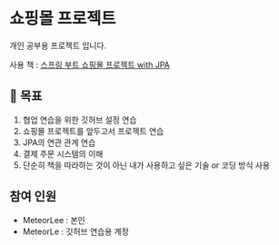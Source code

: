 # 쇼핑몰 프로젝트

개인 공부용 프로젝트 입니다.

사용 책 : [스프링 부트 쇼핑몰 프로젝트 with JPA](http://www.yes24.com/Product/Goods/103453774)

## 🚩 목표

1. 협업 연습을 위한 깃허브 설정 연습
2. 쇼핑몰 프로젝트를 앞두고서 프로젝트 연습
3. JPA의 연관 관계 연습
4. 결제 주문 시스템의 이해
5. 단순히 책을 따라하는 것이 아닌 내가 사용하고 싶은 기술 or 코딩 방식 사용

## 참여 인원

- MeteorLee : 본인
- MeteorLe : 깃허브 연습용 계정


